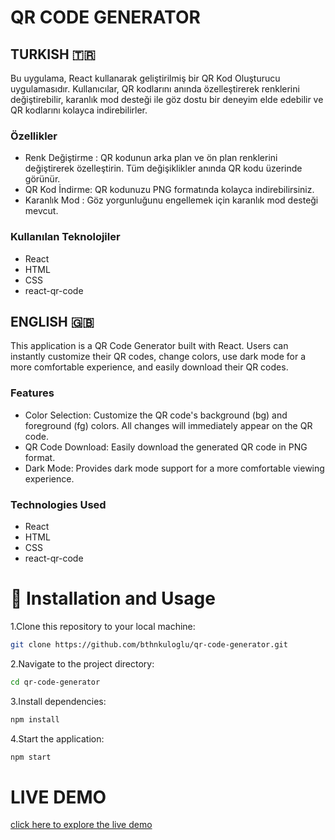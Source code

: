 # QR CODE GENERATOR 

## TURKISH 🇹🇷 

Bu uygulama, React kullanarak geliştirilmiş bir QR Kod Oluşturucu uygulamasıdır. Kullanıcılar, QR kodlarını anında özelleştirerek renklerini değiştirebilir, karanlık mod desteği ile göz dostu bir deneyim elde edebilir ve QR kodlarını kolayca indirebilirler.

### Özellikler 
- Renk Değiştirme :  QR kodunun arka plan ve ön plan renklerini değiştirerek özelleştirin. Tüm değişiklikler anında QR kodu üzerinde görünür.
- QR Kod İndirme: QR kodunuzu PNG formatında kolayca indirebilirsiniz.
- Karanlık Mod : Göz yorgunluğunu engellemek için karanlık mod desteği mevcut.

### Kullanılan Teknolojiler 
- React
- HTML
- CSS
- react-qr-code

## ENGLISH 🇬🇧 

This application is a QR Code Generator built with React. Users can instantly customize their QR codes, change colors, use dark mode for a more comfortable experience, and easily download their QR codes.

### Features   
- Color Selection: Customize the QR code's background (bg) and foreground (fg) colors. All changes will immediately appear on the QR code.
- QR Code Download: Easily download the generated QR code in PNG format.
- Dark Mode: Provides dark mode support for a more comfortable viewing experience.

### Technologies Used
- React
- HTML
- CSS
- react-qr-code

# 🚀 Installation and Usage 
1.Clone this repository to your local machine: 
```bash
git clone https://github.com/bthnkuloglu/qr-code-generator.git
```
2.Navigate to the project directory:
```bash
cd qr-code-generator
```
3.Install dependencies:
```bash
npm install
```
4.Start the application:
```bash 
npm start
```

# LIVE DEMO 
[click here to explore the live demo](http://https://qrcodegen-bk.netlify.app/ "click here to explore the live demo")
    
